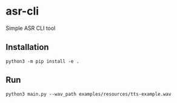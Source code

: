 # asr-cli
Simple ASR CLI tool

## Installation
```
python3 -m pip install -e .
```

## Run
```
python3 main.py --wav_path examples/resources/tts-example.wav
```
